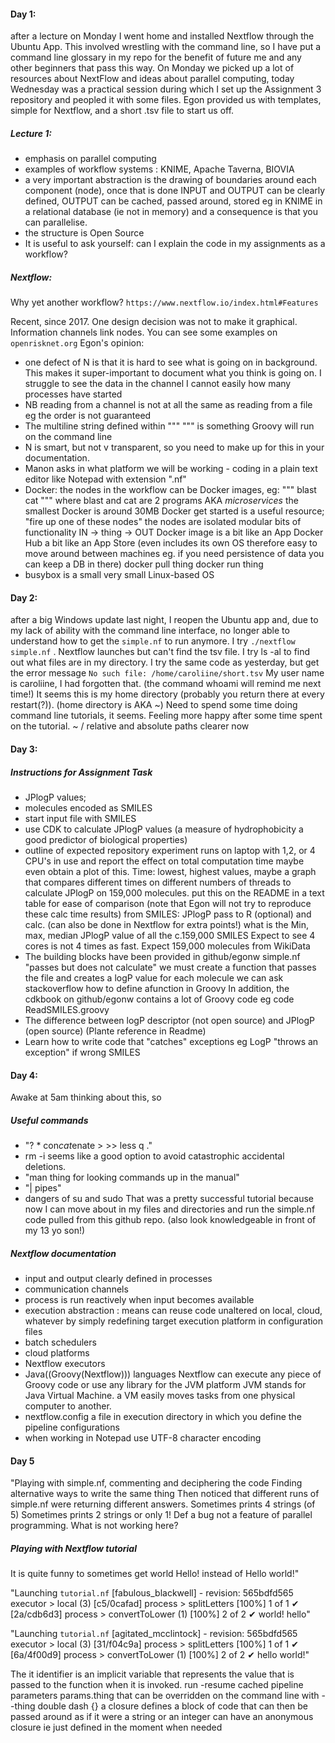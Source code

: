 #### Day 1: 
after a lecture on Monday I went home and installed Nextflow through the Ubuntu App.
This involved wrestling with the command line, so I have put a command line glossary in my repo
for the benefit of future me and any other beginners that pass this way.
On Monday we picked up a lot of resources about NextFlow and ideas about parallel computing, 
today Wednesday was a practical session during which I set up the Assignment 3 repository and peopled it with some files.
Egon provided us with templates,  simple for Nextflow, and a short .tsv file to start us off.
##### Lecture 1: 
- emphasis on parallel computing
- examples of workflow systems : KNIME, Apache Taverna, BIOVIA
- a very important abstraction is the drawing of boundaries around each component (node), 
once that is done INPUT and OUTPUT can be clearly defined, OUTPUT can be cached, passed around, stored
eg in KNIME in a relational database (ie not in memory) and a consequence is that you can parallelise.
- the structure is Open Source
- It is useful to ask yourself: can I explain the code in my assignments as a workflow?
##### Nextflow:
Why yet another workflow?
` https://www.nextflow.io/index.html#Features `

Recent, since 2017. One design decision was not to make it graphical. 
Information channels link nodes.
You can see some examples on `openrisknet.org`
Egon's opinion: 
- one defect of N is that it is hard to see what is going on in background.
 This makes it super-important to document what you think is going on.
 I struggle to see the data in the channel
 I cannot easily how many processes have started
- NB reading from a channel is not at all the same as reading from a file eg
 the order is not guaranteed
- The multiline string defined within """   """ is something Groovy will run on the command line
- N is smart, but not v transparent, so you need to make up for this in your documentation.
- Manon asks in what platform we will be working - coding in a plain text editor like Notepad
 with extension ".nf"
- Docker: the nodes in the workflow can be Docker images, eg:
  """
  blast
  cat
  """
 where blast and cat are 2 programs AKA *microservices*
 the smallest Docker is around 30MB
 Docker get started is a useful resource; "fire up one of these nodes"
 the nodes are isolated modular bits of functionality IN -> thing -> OUT
 Docker image is a bit like an App
 Docker Hub a bit like an App Store
 (even includes its own OS therefore easy to move around between machines
 eg. if you need persistence of data you can keep a DB in there)
 docker pull thing
 docker run thing
 - busybox is a small very small Linux-based OS
 
#### Day 2:
after a big Windows update last night, I reopen the Ubuntu app
and, due to my lack of ability with the command line interface,
no longer able to understand how to get the `simple.nf` to run anymore.
I try ` ./nextflow simple.nf ` .
Nextflow launches but can't find the tsv file.
I try ls -al to find out what files are in my directory.
I try the same code as yesterday, but get the error message
`No such file: /home/caroliine/short.tsv`
My user name is caroliine, I had forgotten that. (the command whoami will remind me next time!)
It seems this is my home directory (probably you return there at every restart(?)). (home directory is AKA ~)
Need to spend some time doing command line tutorials, it seems.
Feeling more happy after some time spent on the tutorial. ~ / relative and absolute paths clearer now

#### Day 3:
##### Instructions for Assignment Task
- JPlogP values; 
- molecules encoded as SMILES
- start input file with SMILES
- use CDK to calculate JPlogP values (a measure of hydrophobicity a good predictor of biological properties)
- outline of expected repository
experiment runs on laptop
with 1,2, or 4 CPU's in use
and report the effect on total computation time
maybe even obtain a plot of this. Time: lowest, highest values, maybe
a graph that compares different times on different numbers of threads 
to calculate JPlogP on 159,000 molecules.
put this on the README in a text table for ease of comparison
(note that Egon will not try to reproduce these calc time results)
from SMILES: JPlogP 
pass to R (optional) and calc. (can also be done in Nextflow for extra points!)
what is the Min, max, median JPlogP value of all the c.159,000 SMILES 
Expect to see 4 cores is not 4 times as fast.
Expect 159,000 molecules from WikiData
- The building blocks have been provided in github/egonw
simple.nf "passes but does not calculate"
we must create a function that passes the file and creates a logP value for each molecule
we can ask stackoverflow how to define afunction in Groovy
In addition, the cdkbook on github/egonw contains a lot of Groovy code eg
code ReadSMILES.groovy
- The difference between logP descriptor (not open source) 
                   and JPlogP (open source) (Plante reference in Readme)
- Learn how to write code that "catches" exceptions eg LogP "throws an exception" if wrong SMILES

#### Day 4:
Awake at 5am thinking about this, so
##### Useful commands
- "? * con*cat*enate > >> less q ."
- rm -i   seems like a good option to avoid catastrophic accidental deletions. 
- "man thing                 for looking commands up in the manual"
- "|  pipes"
- dangers of su and sudo
 That was a pretty successful tutorial because now I can move about in my files and directories and run 
 the simple.nf code pulled from this github repo. (also look knowledgeable in front of my 13 yo son!)
 ##### Nextflow documentation
 - input and output clearly defined in processes
 - communication channels
 - process is run reactively when input becomes available
 - execution abstraction : means can reuse code unaltered on local, cloud, whatever 
 by simply redefining target execution platform in configuration files
 - batch schedulers
 - cloud platforms
 - Nextflow executors
 - Java((Groovy(Nextflow))) languages
  Nextflow can execute any piece of Groovy code or use any library for the JVM platform
  JVM stands for Java Virtual Machine. a VM easily moves tasks from one physical computer to another.
 - nextflow.config a file in execution directory in which you define the pipeline configurations
 - when working in Notepad use UTF-8 character encoding
 
 #### Day 5 
 "Playing with simple.nf, commenting and deciphering the code
 Finding alternative ways to write the same thing
 Then noticed that different runs of simple.nf were returning different answers.
 Sometimes prints 4 strings (of 5)
 Sometimes prints 2 strings or only 1!
 Def a bug not a feature of parallel programming.
 What is not working here?
 ##### Playing with Nextflow tutorial
 It is quite funny to sometimes get world Hello! instead of Hello world!"  
 
 "Launching `tutorial.nf` [fabulous_blackwell] - revision: 565bdfd565
executor >  local (3)
[c5/0cafad] process > splitLetters       [100%] 1 of 1 ✔
[2a/cdb6d3] process > convertToLower (1) [100%] 2 of 2 ✔
world!
hello"  

"Launching `tutorial.nf` [agitated_mcclintock] - revision: 565bdfd565
executor >  local (3)
[31/f04c9a] process > splitLetters       [100%] 1 of 1 ✔
[6a/4f00d9] process > convertToLower (1) [100%] 2 of 2 ✔
hello
world!"  

 The it identifier is an implicit variable that represents the value that is passed to the function when it is invoked.
 run -resume   cached
 pipeline parameters  params.thing that can be overridden on the command line with --thing   double dash
 {} a closure defines a block of code that can then be passed around as if it were a string or an integer
 can have an anonymous closure ie just defined in the moment when needed

